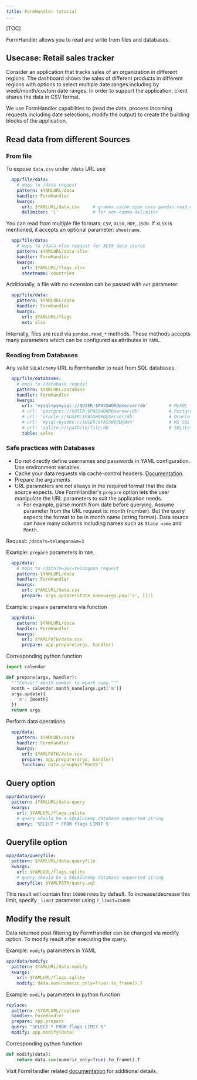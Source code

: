 ```yaml
---
title: FormHandler tutorial
...
```


[TOC]

FormHandler allows you to read and write from files and databases.

## Usecase: Retail sales tracker

Consider an application that tracks sales of an organization in different regions.
The dashboard shows the sales of different products in different regions with
options to select multiple date ranges including by week/month/custom date ranges.
In order to support the application, client shares the data in CSV format.

We use FormHandler capabilties to (read the data, process incoming requests
including date selections, modify the output) to create the building blocks of
the application.

## Read data from different Sources

### From file

To expose `data.csv` under `/data` URL use

```YAML
  app/file/data:
    # maps to /data request
    pattern: $YAMLURL/data
    handler: FormHandler
    kwargs:
      url: $YAMLURL/data.csv     # gramex.cache.open uses pandas.read_csv
      delimiter: '|'             # for non-comma delimiter
```

You can read from multiple file formats: `CSV`, `XLSX`, `HDF`, `JSON`.
If `XLSX` is mentioned, it accepts an optional parameter: `sheetname`.

```YAML
  app/file/data:
    # maps to /data-xlsx request for XLSX data source
    pattern: $YAMLURL/data-xlsx
    handler: FormHandler
    kwargs:
      url: $YAMLURL/flags.xlsx
      sheetname: countries
```

Additionally, a file with no extension can be passed with `ext` parameter.

```YAML
  app/file/data:
    pattern: $YAMLURL/data
    handler: FormHandler
    kwargs:
      url: $YAMLURL/flags
      ext: xlsx
```

Internally, files are read via `pandas.read_*` methods. These methods accepts
many parameters which can be configured as attributes in `YAML`.

### Reading from Databases

Any valid `SQLAlchemy` URL is Formhandler to read from SQL databases.

```YAML
  app/file/databases:
    # maps to /database request
    pattern: $YAMLURL/database
    handler: FormHandler
    kwargs:
      url: 'mysql+pymysql://$USER:$PASSWORD@server/db'        # MySQL
      # url: 'postgres://$USER:$PASSWORD@server/db'           # PostgreSQL
      # url: 'oracle://$USER:$PASSWORD@server/db'             # Oracle
      # url: 'mysql+pyodbc://$USER:$PASSWORD@dsn'             # MS SQL
      # url: 'sqlite:///path/to/file.db'                      # SQLite
      table: sales
```

### Safe practices with Databases

- Do not directly define usernames and passwords in YAML configuration.
Use environment variables.
- Cache your data requests via cache-control headers. [Documentation](../cache/).
- Prepare the arguments
- URL parameters are not always in the required format that the data source expects.
Use FormHandler's `prepare` option lets the user manipulate the URL parameters to suit the application needs.
    - For example, parse month from date before querying.
    Assume parameter from the URL request is: month (number).
    But the query expects the format to be in month name (string format).
    Data source can have many columns including names such as `State name` and `Month`.

Request: `/data?s=telangana&m=3`

Example: `prepare` parameters in `YAML`

```YAML
  app/data:
    # maps to /data?m=3&s=telangana request
    pattern: $YAMLURL/data
    handler: FormHandler
    kwargs:
      url: $YAMLURL/data.csv
      prepare: args.update(State_name=args.pop('s', []))
```

Example: `prepare` parameters via function

```YAML
  app/data:
    pattern: $YAMLURL/data
    handler: FormHandler
    kwargs:
      url: $YAMLPATH/data.csv
      prepare: app.prepare(args, handler)
```

Corresponding python function

```python
import calendar

def prepare(args, handler):
  """Convert month number to month name."""
  month = calendar.month_name[args.get('m')]
  args.update({
    'm': [month]
  })
  return args
```

Perform data operations

```YAML
  app/data:
    pattern: $YAMLURL/data
    handler: FormHandler
    kwargs:
      url: $YAMLPATH/data.csv
      prepare: app.prepare(args, handler)
      function: data.groupby(‘Month’)
```

## Query option

```YAML
app/data/query:
  pattern: $YAMLURL/data-query
  kwargs:
    url: $YAMLURL/flags.sqlite
    # query should be a SQLAlchemy database supported string
    query: 'SELECT * FROM flags LIMIT 5'
```

## Queryfile option

```YAML
app/data/queryfile:
  pattern: $YAMLURL/data-queryfile
  kwargs:
    url: $YAMLURL/flags.sqlite
    # query should be a SQLAlchemy database supported string
    queryfile: $YAMLPATH/query.sql
```

This result will contain first `10000` rows by default.
To increase/decrease this limit, specify `_limit` parameter using `?_limit=15000`


## Modify the result
Data returned post filtering by FormHandler can be changed via modify option.
To modify result after executing the query.

Example: `modify` parameters in YAML

```YAML
app/data/modify:
  pattern: $YAMLURL/data-modify
  kwargs:
    url: $YAMLURL/flags.sqlite
    modify: data.sum(numeric_only=True).to_frame().T
```

Example: `modify` parameters in python function

```YAML
replace:
  pattern: /$YAMLURL/replace
  handler: FormHandler
  prepare: app.prepare
  query: "SELECT * FROM flags LIMIT 5"
  modify: app.modify(data)
```

Corresponding python function

```python
def modify(data):
    return data.sum(numeric_only=True).to_frame().T
```

Visit FormHandler related [documentation](../formhandler/) for additional details.
